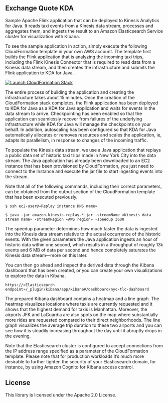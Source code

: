 ## Exchange Quote KDA

Sample Apache Flink application that can be deployed to Kinesis Analytics for Java. It reads taxi events from a Kinesis data stream, processes and aggregates them, and ingests the result to an Amazon Elasticsearch Service cluster for visualization with Kibana.

To see the sample application in action, simply execute the following CloudFormation template in your own AWS account. The template first builds the Flink application that is analyzing the incoming taxi trips, including the Flink Kinesis Connector that is required to read data from a Kinesis data stream, and then creates the infrastructure and submits the Flink application to KDA for Java.

[![Launch CloudFormation Stack](https://s3.amazonaws.com/cloudformation-examples/cloudformation-launch-stack.png)](https://console.aws.amazon.com/cloudformation/home#/stacks/new?stackName=kinesis-analytics-taxi-consumer&templateURL=https://s3.amazonaws.com/aws-bigdata-blog/artifacts/kinesis-analytics-taxi-consumer/cfn-templates/kinesis-analytics-taxi-consumer.yml)

The entire process of building the application and creating the infrastructure takes about 15 minutes. Once the creation of the CloudFormation stack completes, the Flink application has been deployed to KDA for Java as a KDA for Java application and waits for events in the data stream to arrive. Checkpointing has been enabled so that the application can seamlessly recover from failures of the underlying infrastructure while KDA for Java will manage the checkpoints on your behalf. In addition, autoscaling has been configured so that KDA for Java automatically allocates or removes resources and scales the application, ie, adapts its parallelism, in response to changes of the incoming traffic.

To populate the Kinesis data stream, we use a Java application that replays a public data set of historic taxi trips made in New York City into the data stream. The Java application has already been downloaded to an EC2 instance that has been provisioned by CloudFormation, you just need to connect to the Instance and execute the jar file to start ingesting events into the stream.

Note that all of the following commands, including their correct parameters, can be obtained from the output section of the CloudFormation template that has been executed previously.

```
$ ssh ec2-user@«Replay instance DNS name»

$ java -jar amazon-kinesis-replay-*.jar -streamName «Kinesis data stream name» -streamRegion «AWS region» -speedup 3600
```

The speedup parameter determines how much faster the data is ingested into the Kinesis data stream relative to the actual occurrence of the historic events. With the given parameters the Java application ingests an hour of historic data within one second, which results in a throughput of roughly 13k events and 6 MB of data per second and hence completely saturates the Kinesis data stream—more on this later.

You can then go ahead and inspect the derived data through the Kibana dashboard that has been created, or you can create your own visualizations to explore the data in Kibana.

```
https://«Elasticsearch endpoint»/_plugin/kibana/app/kibana#/dashboard/nyc-tlc-dashboard
```

The prepared Kibana dashboard contains a heatmap and a line graph. The heatmap visualizes locations where taxis are currently requested and it shows that the highest demand for taxis is Manhattan. Moreover, the airports JFK and LaGuardia are also spots on the map where substantially more rides are requested compared to their direct neighborhoods. The line graph visualizes the average trip duration to these two airports and you can see how it is steadily increasing throughout the day until it abruptly drops in the evening.


Note that the Elasticsearch cluster is configured to accept connections from the IP address range specified as a parameter of the CloudFormation template. Please note that for production workloads it’s much more desirable to further tighten the security of your Elasticsearch domain, for instance, by using Amazon Cognito for Kibana access control.

## License

This library is licensed under the Apache 2.0 License.
